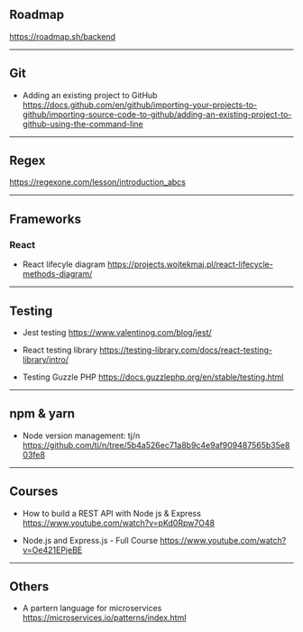 ## Roadmap

https://roadmap.sh/backend

---

## Git

- Adding an existing project to GitHub
  https://docs.github.com/en/github/importing-your-projects-to-github/importing-source-code-to-github/adding-an-existing-project-to-github-using-the-command-line

---

## Regex

https://regexone.com/lesson/introduction_abcs

---

## Frameworks

### React

- React lifecyle diagram
  https://projects.wojtekmaj.pl/react-lifecycle-methods-diagram/

---

## Testing

- Jest testing
  https://www.valentinog.com/blog/jest/

- React testing library
  https://testing-library.com/docs/react-testing-library/intro/

- Testing Guzzle PHP
  https://docs.guzzlephp.org/en/stable/testing.html

---

## npm & yarn

- Node version management: tj/n
  https://github.com/tj/n/tree/5b4a526ec71a8b9c4e9af909487565b35e803fe8

---

## Courses

- How to build a REST API with Node js & Express
  https://www.youtube.com/watch?v=pKd0Rpw7O48

- Node.js and Express.js - Full Course
  https://www.youtube.com/watch?v=Oe421EPjeBE

---

## Others

- A partern language for microservices
  https://microservices.io/patterns/index.html

